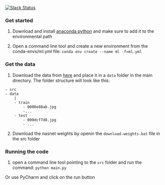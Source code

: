 [![Slack Status](https://slack.bhom.com/badge.svg)](https://bhom.xyz)

### Get started

1. Download and install [anaconda python](https://www.anaconda.com/download/) and make sure to add it to the environmental path

2. Open a command line tool and create a new environment from the conda-envs/ml.yml file:
`conda env create --name ml -f=ml.yml`


### Get the data

1. Download the data from [here](https://www.kaggle.com/c/6818/download-all) and place it in a `data` folder in the main directory.
The folder structure will look like this:
```
- src
- data
    |
    - train
        - 0000e88ab.jpg
        -...
    - test
        - 000dcf7d8.jpg
        - ...
```
2. Download the nasnet weights by openin the `download-weights.bat` file in the src folder


### Running the code

1. open a command line tool pointing to the `src` folder and run the command:
`python main.py`

Or use PyCharm and click on the run button
